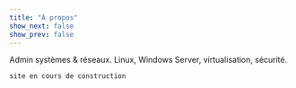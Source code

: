 ```yaml
---
title: "À propos"
show_next: false
show_prev: false
---
```


Admin systèmes & réseaux. Linux, Windows Server, virtualisation, sécurité.

``` 
site en cours de construction
``` 
